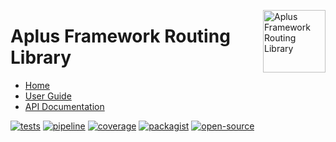 <a href="https://gitlab.com/aplus-framework/libraries/routing"><img src="https://gitlab.com/aplus-framework/libraries/routing/-/raw/master/guide/image.png" alt="Aplus Framework Routing Library" align="right" width="100"></a>

# Aplus Framework Routing Library

- [Home](https://aplus-framework.com/packages/routing)
- [User Guide](https://docs.aplus-framework.com/guides/libraries/routing/index.html)
- [API Documentation](https://docs.aplus-framework.com/packages/routing.html)

[![tests](https://github.com/aplus-framework/routing/actions/workflows/tests.yml/badge.svg)](https://github.com/aplus-framework/routing/actions/workflows/tests.yml)
[![pipeline](https://gitlab.com/aplus-framework/libraries/routing/badges/master/pipeline.svg)](https://gitlab.com/aplus-framework/libraries/routing/-/pipelines?scope=branches)
[![coverage](https://gitlab.com/aplus-framework/libraries/routing/badges/master/coverage.svg?job=test:php)](https://aplus-framework.gitlab.io/libraries/routing/coverage/)
[![packagist](https://img.shields.io/packagist/v/aplus/routing)](https://packagist.org/packages/aplus/routing)
[![open-source](https://img.shields.io/badge/open--source-sponsor-magenta)](https://aplus-framework.com/sponsor)
